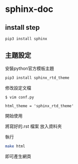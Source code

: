 # sphinx-doc


## install step

```bash
pip3 install sphinx
```


## 主題設定
安裝python官方模板主題

```bash
pip3 install sphinx_rtd_theme
```

修改設定文檔

```bash
$ vim conf.py
```

```
html_theme = 'sphinx_rtd_theme'
```



開始使用

將寫好的.rst 檔案 放入資料夾

執行

```bash
make html
```

即可產生網頁
